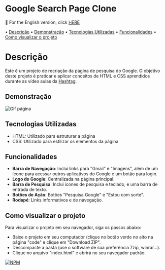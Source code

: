 # Google Search Page Clone

🔗 For the English version, click [HERE](https://github.com/patyfreitasbr/Google-Search-Page-Clone/blob/main/README_en.md "readme english")

• [Descrição](#descrição) • [Demonstração](#demonstração) • [Tecnologias Utilizadas](#tecnologias-utilizadas) • [Funcionalidades](#funcionalidades) • [Como visualizar o projeto](#como-visualizar-o-projeto)

# Descrição

Este é um projeto de recriação da página de pesquisa do Google. O objetivo deste projeto é praticar e aplicar conceitos de HTML e CSS aprendidos durante as vídeo aulas da [Hashtag](https://hashtagtreinamentos.com "Site da Hashtag").

## Demonstração

![Gif página](https://blogger.googleusercontent.com/img/b/R29vZ2xl/AVvXsEhwQNAGbFpUaDGAhNoDpVqVekA8Qkw69noiVE5SwGr0-ahWcNIeGtImDzYUXjAG_uTPtyvLvqpXPsICcG0-aXfhoB9unSOjBqxTWmTRHAWr7h0-K-vEKWcfs3BIzVen-heJG5vMbI0SWB3g2B7XICYGrwvF0_w48KI2VsJWJQgJ1Iy4IUVoKC2WMKyq2SsX/w640-h360/GoogleSearchPageClone_GIF.gif)

## Tecnologias Utilizadas

- HTML: Utilizado para estruturar a página
- CSS: Utilizado para estilizar os elementos da página

## Funcionalidades

- **Barra de Navegação**: Inclui links para "Gmail" e "Imagens", além de um ícone para acessar outros aplicativos do Google e um botão para login.
- **Logo do Google**: Centralizada na página principal.
- **Barra de Pesquisa**: Inclui ícones de pesquisa e teclado, e uma barra de entrada de texto.
- **Botões de Ação**: Botões "Pesquisa Google" e "Estou com sorte".
- **Rodapé**: Links informativos e de navegação.

## Como visualizar o projeto

Para visualizar o projeto em seu navegador, siga os passos abaixo:

- Baixe o projeto em seu computador (clique no botão verde no alto na página "code" e clique em "Download ZIP".
- Descompacte a pasta (use o software de sua preferência 7zip, winrar...).
- Clique no arquivo "index.html" e abrirá no seu navegador padrão.
  <br>

[![NPM](https://img.shields.io/npm/l/react)](https://github.com/patyfreitasbr/Google-Search-Page-Clone/blob/main/LICENSE)

